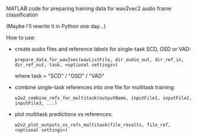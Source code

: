 MATLAB code for preparing training data for wav2vec2 audio frame classification

(Maybe I'll rewrite it in Python one day...)
    

How to use:

- create audio files and reference labels for single-task SCD, OSD or VAD:

    `prepare_data_for_wav2vec(wavListFile, dir_audio_out, dir_ref_in, dir_ref_out, task, <optional settings>)`

    where task = "SCD" / "OSD" / "VAD"

- combine single-task references into one file for multitask training:

    `w2w2_combine_refs_for_multitask(outputName, inputFile1, inputFile2, inputFile3, ...)`

   
- plot multitask predictions vs references:

    `w2v2_plot_outputs_vs_refs_multitask(file_results, file_ref, <optional settings>)`


